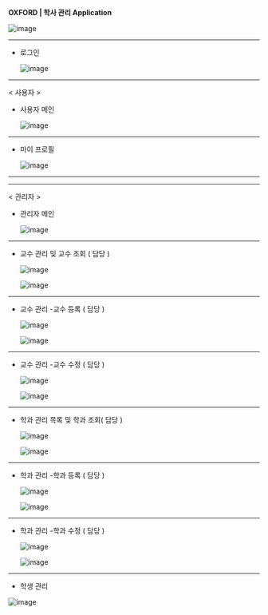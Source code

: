 **OXFORD | 학사 관리 Application**


![image](https://github.com/In0code/oxford/assets/137425054/ec51b183-d054-459d-add9-1b4b218199d6) 

 
----------------------------------------------------------------------

- 로그인

   ![image](https://github.com/In0code/oxford/assets/137425054/9c99cb3f-caf3-4eee-8a16-20496c4851bc)




----------------------------------------------------------------------


< 사용자 >





- 사용자 메인

   ![image](https://github.com/In0code/oxford/assets/137425054/1dfa34f3-1c72-4419-94c6-a23e9325e9e3)



----------------------------------------------------------------------


- 마이 프로필

  ![image](https://github.com/In0code/oxford/assets/137425054/31c0a9d6-ea69-41c6-8f0f-a5fc81235235)





----------------------------------------------------------------------
----------------------------------------------------------------------
< 관리자 >



- 관리자 메인


   ![image](https://github.com/In0code/oxford/assets/137425054/91f9d9a3-c65f-44e9-a418-2ed88543c558)




-------------------------------------------------------


- 교수 관리 및 교수 조회 ( 담당 )

    ![image](https://github.com/In0code/oxford/assets/137425054/3bf1de31-1714-4b6c-b64a-47ade83c09a4)


    


   ![image](https://github.com/In0code/oxford/assets/137425054/89ef3413-21b1-43db-93c2-f2422cec343f)




-------------------------------------------------------


- 교수 관리 -교수 등록 ( 담당 )

  ![image](https://github.com/In0code/oxford/assets/137425054/83c1fd7d-3b33-4f7a-a59d-1ebdaec61abc)



  ![image](https://github.com/In0code/oxford/assets/137425054/d133cbc5-ec18-4b7f-9064-7006dfe2928e)




-------------------------------------------------------

- 교수 관리 -교수 수정 ( 담당 )


  ![image](https://github.com/In0code/oxford/assets/137425054/fcabbe07-d98b-4a2d-a196-f978b7342fdf)



  ![image](https://github.com/In0code/oxford/assets/137425054/14458f70-754d-4370-af63-93b1f45ac31d)




-------------------------------------------------------


- 학과 관리 목록 및 학과 조회( 담당 )
  

  ![image](https://github.com/In0code/oxford/assets/137425054/975c4923-82b6-4fa2-8c13-c9b896b1820e)




  ![image](https://github.com/In0code/oxford/assets/137425054/ac69ab52-59bb-44cb-8c4d-fb141b4f50a2)



-------------------------------------------------------

- 학과 관리 -학과 등록 ( 담당 )

  ![image](https://github.com/In0code/oxford/assets/137425054/1cefd512-151e-416d-82cd-c850f79e9f54)



  ![image](https://github.com/In0code/oxford/assets/137425054/c1694743-e08d-4ca8-9759-99defa12c0a0)




-------------------------------------------------------

- 학과 관리 -학과 수정 ( 담당 )


  ![image](https://github.com/In0code/oxford/assets/137425054/4a5bbb3b-6db8-4251-aaa4-08a1ae8407da)



  ![image](https://github.com/In0code/oxford/assets/137425054/3e88b1ab-b3c6-439d-bd9e-7d45f38cca8a)




-------------------------------------------------------


- 학생 관리


 ![image](https://github.com/In0code/oxford/assets/137425054/c7038612-f2b7-4223-b4f8-ea07f1523a22)


